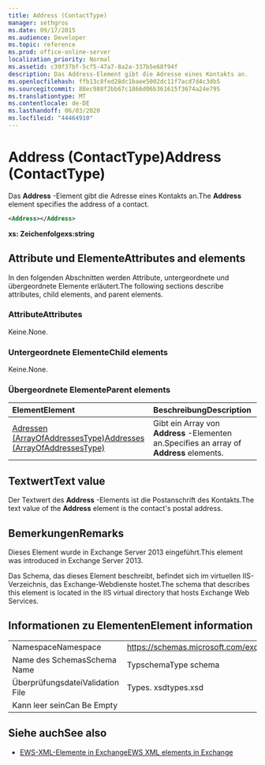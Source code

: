 ```yaml
---
title: Address (ContactType)
manager: sethgros
ms.date: 09/17/2015
ms.audience: Developer
ms.topic: reference
ms.prod: office-online-server
localization_priority: Normal
ms.assetid: c39f37bf-5cf5-47a7-8a2a-337b5e68f94f
description: Das Address-Element gibt die Adresse eines Kontakts an.
ms.openlocfilehash: ffb13c8fed28dc1baee5002dc11f7acd7d4c3db5
ms.sourcegitcommit: 88ec988f2bb67c1866d06b361615f3674a24e795
ms.translationtype: MT
ms.contentlocale: de-DE
ms.lasthandoff: 06/03/2020
ms.locfileid: "44464910"
---
```

# <a name="address-contacttype"></a><span data-ttu-id="8d549-103">Address (ContactType)</span><span class="sxs-lookup"><span data-stu-id="8d549-103">Address (ContactType)</span></span>

<span data-ttu-id="8d549-104">Das **Address** -Element gibt die Adresse eines Kontakts an.</span><span class="sxs-lookup"><span data-stu-id="8d549-104">The **Address** element specifies the address of a contact.</span></span> 
  
```XML
<Address></Address>
```

 <span data-ttu-id="8d549-105">**xs: Zeichenfolge**</span><span class="sxs-lookup"><span data-stu-id="8d549-105">**xs:string**</span></span>
## <a name="attributes-and-elements"></a><span data-ttu-id="8d549-106">Attribute und Elemente</span><span class="sxs-lookup"><span data-stu-id="8d549-106">Attributes and elements</span></span>

<span data-ttu-id="8d549-107">In den folgenden Abschnitten werden Attribute, untergeordnete und übergeordnete Elemente erläutert.</span><span class="sxs-lookup"><span data-stu-id="8d549-107">The following sections describe attributes, child elements, and parent elements.</span></span>
  
### <a name="attributes"></a><span data-ttu-id="8d549-108">Attribute</span><span class="sxs-lookup"><span data-stu-id="8d549-108">Attributes</span></span>

<span data-ttu-id="8d549-109">Keine.</span><span class="sxs-lookup"><span data-stu-id="8d549-109">None.</span></span>
  
### <a name="child-elements"></a><span data-ttu-id="8d549-110">Untergeordnete Elemente</span><span class="sxs-lookup"><span data-stu-id="8d549-110">Child elements</span></span>

<span data-ttu-id="8d549-111">Keine.</span><span class="sxs-lookup"><span data-stu-id="8d549-111">None.</span></span>
  
### <a name="parent-elements"></a><span data-ttu-id="8d549-112">Übergeordnete Elemente</span><span class="sxs-lookup"><span data-stu-id="8d549-112">Parent elements</span></span>

|<span data-ttu-id="8d549-113">**Element**</span><span class="sxs-lookup"><span data-stu-id="8d549-113">**Element**</span></span>|<span data-ttu-id="8d549-114">**Beschreibung**</span><span class="sxs-lookup"><span data-stu-id="8d549-114">**Description**</span></span>|
|:-----|:-----|
|[<span data-ttu-id="8d549-115">Adressen (ArrayOfAddressesType)</span><span class="sxs-lookup"><span data-stu-id="8d549-115">Addresses (ArrayOfAddressesType)</span></span>](addresses-arrayofaddressestype.md) <br/> |<span data-ttu-id="8d549-116">Gibt ein Array von **Address** -Elementen an.</span><span class="sxs-lookup"><span data-stu-id="8d549-116">Specifies an array of **Address** elements.</span></span>  <br/> |
   
## <a name="text-value"></a><span data-ttu-id="8d549-117">Textwert</span><span class="sxs-lookup"><span data-stu-id="8d549-117">Text value</span></span>

<span data-ttu-id="8d549-118">Der Textwert des **Address** -Elements ist die Postanschrift des Kontakts.</span><span class="sxs-lookup"><span data-stu-id="8d549-118">The text value of the **Address** element is the contact's postal address.</span></span> 
  
## <a name="remarks"></a><span data-ttu-id="8d549-119">Bemerkungen</span><span class="sxs-lookup"><span data-stu-id="8d549-119">Remarks</span></span>

<span data-ttu-id="8d549-120">Dieses Element wurde in Exchange Server 2013 eingeführt.</span><span class="sxs-lookup"><span data-stu-id="8d549-120">This element was introduced in Exchange Server 2013.</span></span>
  
<span data-ttu-id="8d549-121">Das Schema, das dieses Element beschreibt, befindet sich im virtuellen IIS-Verzeichnis, das Exchange-Webdienste hostet.</span><span class="sxs-lookup"><span data-stu-id="8d549-121">The schema that describes this element is located in the IIS virtual directory that hosts Exchange Web Services.</span></span>
  
## <a name="element-information"></a><span data-ttu-id="8d549-122">Informationen zu Elementen</span><span class="sxs-lookup"><span data-stu-id="8d549-122">Element information</span></span>

|||
|:-----|:-----|
|<span data-ttu-id="8d549-123">Namespace</span><span class="sxs-lookup"><span data-stu-id="8d549-123">Namespace</span></span>  <br/> |https://schemas.microsoft.com/exchange/services/2006/types  <br/> |
|<span data-ttu-id="8d549-124">Name des Schemas</span><span class="sxs-lookup"><span data-stu-id="8d549-124">Schema Name</span></span>  <br/> |<span data-ttu-id="8d549-125">Typschema</span><span class="sxs-lookup"><span data-stu-id="8d549-125">Type schema</span></span>  <br/> |
|<span data-ttu-id="8d549-126">Überprüfungsdatei</span><span class="sxs-lookup"><span data-stu-id="8d549-126">Validation File</span></span>  <br/> |<span data-ttu-id="8d549-127">Types. xsd</span><span class="sxs-lookup"><span data-stu-id="8d549-127">types.xsd</span></span>  <br/> |
|<span data-ttu-id="8d549-128">Kann leer sein</span><span class="sxs-lookup"><span data-stu-id="8d549-128">Can Be Empty</span></span>  <br/> ||
   
## <a name="see-also"></a><span data-ttu-id="8d549-129">Siehe auch</span><span class="sxs-lookup"><span data-stu-id="8d549-129">See also</span></span>

- [<span data-ttu-id="8d549-130">EWS-XML-Elemente in Exchange</span><span class="sxs-lookup"><span data-stu-id="8d549-130">EWS XML elements in Exchange</span></span>](ews-xml-elements-in-exchange.md)

